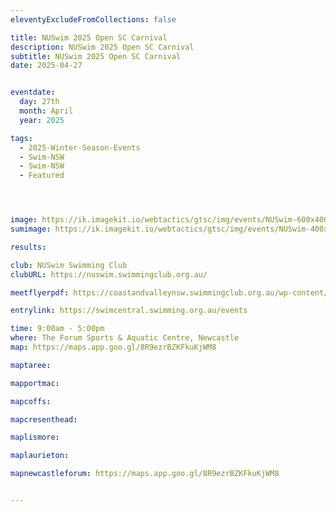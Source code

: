 ```yaml
---
eleventyExcludeFromCollections: false

title: NUSwim 2025 Open SC Carnival
description: NUSwim 2025 Open SC Carnival
subtitle: NUSwim 2025 Open SC Carnival
date: 2025-04-27


eventdate:
  day: 27th
  month: April
  year: 2025

tags:
  - 2025-Winter-Season-Events
  - Swim-NSW
  - Swim-NSW
  - Featured




image: https://ik.imagekit.io/webtactics/gtsc/img/events/NUSwim-600x400.jpg
sumimage: https://ik.imagekit.io/webtactics/gtsc/img/events/NUSwim-400x600.jpg

results: 

club: NUSwim Swimming Club
clubURL: https://nuswim.swimmingclub.org.au/

meetflyerpdf: https://coastandvalleynsw.swimmingclub.org.au/wp-content/uploads/2025/03/Meet-Flyer-NUSwim-2025-Open-SC-Carnival-27-April-2025.pdf

entrylink: https://swimcentral.swimming.org.au/events

time: 9:00am - 5:00pm
where: The Forum Sports & Aquatic Centre, Newcastle
map: https://maps.app.goo.gl/8R9ezrBZKFkuKjWM8

maptaree: 

mapportmac:

mapcoffs:

mapcresenthead:

maplismore: 

maplaurieton: 

mapnewcastleforum: https://maps.app.goo.gl/8R9ezrBZKFkuKjWM8


---
```


